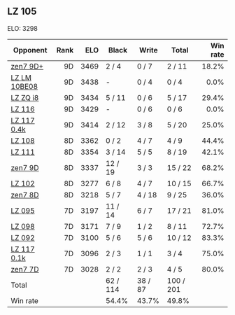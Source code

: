 ## LZ 105 ##

ELO: 3298

Opponent | Rank | ELO | Black | Write | Total | Win rate
---------|-----:|----:|-------|-------|-------|-------:
[zen7 9D+](zen7%209D+.md) | 9D | 3469 | 2 / 4 | 0 / 7 | 2 / 11 | 18.2%
[LZ LM 10BE08](LZ%20LM%2010BE08.md) | 9D | 3438 | - | 0 / 4 | 0 / 4 | 0.0%
[LZ ZQ i8](LZ%20ZQ%20i8.md) | 9D | 3434 | 5 / 11 | 0 / 6 | 5 / 17 | 29.4%
[LZ 116](LZ%20116.md) | 9D | 3429 | - | 0 / 6 | 0 / 6 | 0.0%
[LZ 117 0.4k](LZ%20117%200.4k.md) | 9D | 3414 | 2 / 12 | 3 / 8 | 5 / 20 | 25.0%
[LZ 108](LZ%20108.md) | 8D | 3362 | 0 / 2 | 4 / 7 | 4 / 9 | 44.4%
[LZ 111](LZ%20111.md) | 8D | 3354 | 3 / 14 | 5 / 5 | 8 / 19 | 42.1%
[zen7 9D](zen7%209D.md) | 8D | 3337 | 12 / 19 | 3 / 3 | 15 / 22 | 68.2%
[LZ 102](LZ%20102.md) | 8D | 3277 | 6 / 8 | 4 / 7 | 10 / 15 | 66.7%
[zen7 8D](zen7%208D.md) | 8D | 3218 | 5 / 7 | 4 / 18 | 9 / 25 | 36.0%
[LZ 095](LZ%20095.md) | 7D | 3197 | 11 / 14 | 6 / 7 | 17 / 21 | 81.0%
[LZ 098](LZ%20098.md) | 7D | 3171 | 7 / 9 | 1 / 2 | 8 / 11 | 72.7%
[LZ 092](LZ%20092.md) | 7D | 3100 | 5 / 6 | 5 / 6 | 10 / 12 | 83.3%
[LZ 117 0.1k](LZ%20117%200.1k.md) | 7D | 3096 | 2 / 3 | 1 / 1 | 3 / 4 | 75.0%
[zen7 7D](zen7%207D.md) | 7D | 3028 | 2 / 2 | 2 / 3 | 4 / 5 | 80.0%
Total | | | 62 / 114 | 38 / 87 | 100 / 201 | 
Win rate| | | 54.4% | 43.7% | 49.8% | 

